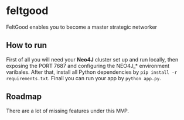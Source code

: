 # feltgood

FeltGood enables you to become a master strategic networker


## How to run

First of all you will need your **Neo4J** cluster set up and run locally, then exposing the PORT 7687 and configuring the NEO4J_* environment varibales.
After that, install all Python dependencies by `pip install -r requirements.txt`.
Finall you can run your app by `python app.py`.

## Roadmap

There are a lot of missing features under this MVP.
